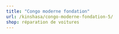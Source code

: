 ```yaml
---
title: "Congo moderne fondation"
url: /kinshasa/congo-moderne-fondation-5/
shop: réparation de voitures
---
```

